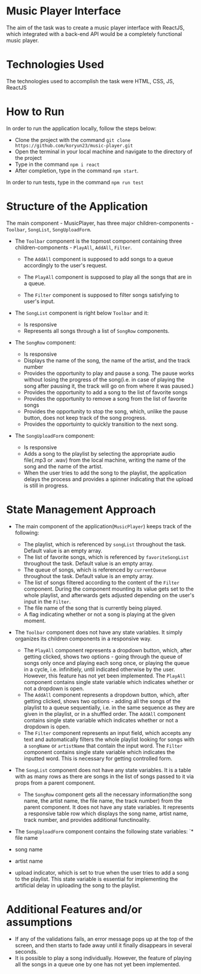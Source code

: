# Music Player Interface
The aim of the task was to create a music player interface with ReactJS, which integrated with a back-end API would be a completely functional music player.

# Technologies Used
The technologies used to accomplish the task were HTML, CSS, JS, ReactJS

# How to Run 
In order to run the application locally, follow the steps below:
* Clone the project with the command ```git clone https://github.com/koryun23/music-player.git```
* Open the terminal in your local machine and navigate to the directory of the project
* Type in the command ```npm i react```
* After completion, type in the command ```npm start```.

In order to run tests, type in the command ```npm run test```

# Structure of the Application
The main component - MusicPlayer, has three major children-components - ```Toolbar```, ```SongList```, ```SongUploadForm```.

* The ```Toolbar``` component is the topmost component containing three children-components - ```PlayAll```, ```AddAll```, ```Filter```.

    * The ```AddAll``` component is supposed to add songs to a queue accordingly to the user's request.
    
    * The ```PlayAll``` component is supposed to play all the songs that are in a queue.
    
    * The ```Filter``` component is supposed to filter songs satisfying to user's input.

* The ```SongList``` component is right below ```Toolbar``` and it:
  * Is responsive
  * Represents all songs through a list of ```SongRow``` components.

* The ```SongRow``` component:
  * Is responsive 
  * Displays the name of the song, the name of the artist, and the track number
  * Provides the opportunity to play and pause a song. The pause works without losing the progress of the song(i.e. in case of playing the song after pausing it, the track will go on from where it was paused.)
  * Provides the opportunity to add a song to the list of favorite songs
  * Provides the opportunity to remove a song from the list of favorite songs
  * Provides the opportunity to stop the song, which, unlike the pause button, does not keep track of the song progress.
  * Provides the opportuinty to quickly transition to the next song.

* The ```SongUploadForm``` component:
  * Is responsive
  * Adds a song to the playlist by selecting the appropriate audio file(.mp3 or .wav) from the local machine, writing the name of the song and the name of the artist.
  * When the user tries to add the song to the playlist, the application delays the process and provides a spinner indicating that the upload is still in progress.

# State Management Approach
* The main component of the application(```MusicPlayer```) keeps track of the following:
  * The playlist, which is referenced by ```songList``` throughout the task. Default value is an empty array.
  * The list of favorite songs, which is referenced by ```favoriteSongList``` throughout the task. Default value is an empty array.
  * The queue of songs, which is referenced by ```currentQueue``` throughout the task. Default value is an empty array.
  * The list of songs filtered according to the content of the ```Filter``` component. During the component mounting its value gets set to the whole playlist, and afterwards gets adjusted depending on the user's input in the ```Filter```. 
  * The file name of the song that is currently being played.
  * A flag indicating whether or not a song is playing at the given moment.

* The ```Toolbar``` component does not have any state variables. It simply organizes its children components in a responsive way.
  * The ```PlayAll``` component represents a dropdown button, which, after getting clicked, shows two options - going through the queue of songs only once and playing each song once, or playing the queue in a cycle, i.e. infinitiely, until indicated otherwise by the user. However, this feature has not yet been implemented. The ```PlayAll``` component contains single state variable which indicates whether or not a dropdown is open.
  * The ```AddAll``` component represents a dropdown button, which, after getting clicked, shows two options - adding all the songs of the playlist to a queue sequentially, i.e. in the same sequence as they are   given in the playlist, or in a shuffled order. The ```AddAll``` component contains single state variable which indicates whether or not a dropdown is open.
  * The ```Filter``` component represents an input field, which accepts any text and automatically filters the whole playlist looking for songs with a ```songName``` or ```artistName``` that contain the input word. The ```Filter``` component contains single state variable which indicates the inputted word. This is necessary for getting controlled form.

* The ```SongList``` component does not have any state variables. It is a table with as many rows as there are songs in the list of songs passed to it via props from a parent component.
  * The ```SongRow``` component gets all the necessary information(the song name, the artist name, the file name, the track number) from the parent component. It does not have any state variables. It represents a responsive table row which displays the song name, artist name, track number, and provides additional functinoality.
* The ```SongUploadForm``` component contains the following state variables:
`* file name
 * song name
 * artist name
 * upload indicator, which is set to true when the user tries to add a song to the playlist. This state variable is essential for implementing the artificial delay in uploading the song to the playlist.

# Additional Features and/or assumptions
* If any of the validations fails, an error message pops up at the top of the screen, and then starts to fade away until it finally disappears in several seconds.
* It is possible to play a song individually. However, the feature of playing all the songs in a queue one by one has not yet been implemented.
